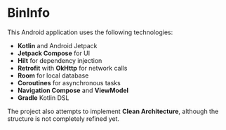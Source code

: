 # BinInfo

This Android application uses the following technologies:

- **Kotlin** and Android Jetpack
- **Jetpack Compose** for UI
- **Hilt** for dependency injection
- **Retrofit** with **OkHttp** for network calls
- **Room** for local database
- **Coroutines** for asynchronous tasks
- **Navigation Compose** and **ViewModel**
- **Gradle** Kotlin DSL

The project also attempts to implement **Clean Architecture**, although the structure is not completely refined yet.
